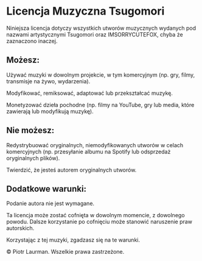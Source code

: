 # Licencja Muzyczna Tsugomori
Niniejsza licencja dotyczy wszystkich utworów muzycznych wydanych pod nazwami artystycznymi Tsugomori oraz IMSORRYCUTEFOX, chyba że zaznaczono inaczej.

## Możesz:

Używać muzyki w dowolnym projekcie, w tym komercyjnym (np. gry, filmy, transmisje na żywo, wydarzenia).

Modyfikować, remiksować, adaptować lub przekształcać muzykę.

Monetyzować dzieła pochodne (np. filmy na YouTube, gry lub media, które zawierają lub modyfikują muzykę).

## Nie możesz:

Redystrybuować oryginalnych, niemodyfikowanych utworów w celach komercyjnych (np. przesyłanie albumu na Spotify lub odsprzedaż oryginalnych plików).

Twierdzić, że jesteś autorem oryginalnych utworów.

## Dodatkowe warunki:

Podanie autora nie jest wymagane.

Ta licencja może zostać cofnięta w dowolnym momencie, z dowolnego powodu. Dalsze korzystanie po cofnięciu może stanowić naruszenie praw autorskich.

Korzystając z tej muzyki, zgadzasz się na te warunki.

© Piotr Laurman. Wszelkie prawa zastrzeżone.
